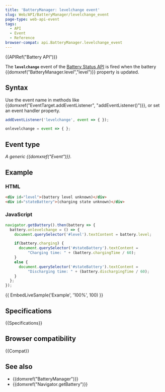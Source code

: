 ```yaml
---
title: 'BatteryManager: levelchange event'
slug: Web/API/BatteryManager/levelchange_event
page-type: web-api-event
tags:
  - API
  - Event
  - Reference
browser-compat: api.BatteryManager.levelchange_event
---
```

{{APIRef("Battery API")}}

The **`levelchange`** event of the [Battery Status API](/en-US/docs/Web/API/Battery_Status_API) is fired when the battery {{domxref("BatteryManager.level","level")}} property is updated.

## Syntax

Use the event name in methods like {{domxref("EventTarget.addEventListener", "addEventListener()")}}, or set an event handler property.

```js
addEventListener('levelchange', event => { });

onlevelchange = event => { };
```

## Event type

_A generic {{domxref("Event")}}._

## Example

### HTML

```html
<div id="level">(battery level unknown)</div>
<div id="stateBattery">(charging state unknown)</div>
```

### JavaScript

```js
navigator.getBattery().then(battery => {
  battery.onlevelchange = () => {
    document.querySelector('#level').textContent = battery.level;

    if(battery.charging) {
      document.querySelector('#stateBattery').textContent =
          "Charging time: " + (battery.chargingTime / 60);
    }
    else {
      document.querySelector('#stateBattery').textContent =
          "Discharging time: " + (battery.dischargingTime / 60);
    }
  };
});
```

{{ EmbedLiveSample('Example', '100%', 100) }}

## Specifications

{{Specifications}}

## Browser compatibility

{{Compat}}

## See also

- {{domxref("BatteryManager")}}
- {{domxref("Navigator.getBattery")}}
